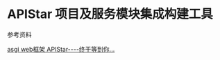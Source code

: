 # APIStar 项目及服务模块集成构建工具

参考资料

[asgi web框架 APIStar----终于等到你...](https://zhuanlan.zhihu.com/p/36297606)
